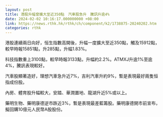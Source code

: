 ```yaml
---
layout: post
title: 港股升幅曾擴大至近350點　汽車股急升　騰訊升逾4%
date: 2024-02-02 10:16:17.000000000 +08:00
link: https://news.rthk.hk/rthk/ch/component/k2/1738875-20240202.htm
categories: rthk
---
```


港股連續兩日向好，恒生指數高開後，升幅一度擴大至近350點，觸及15912點，較早時報15851點，升285點，升幅1.83%。

科技指數重上3100點，較早時報3133點，升幅約2.2%。ATMXJ升逾1%至逾4%，騰訊表現較好。

汽車股顯著造好，理想汽車急升近7%，吉利汽車升約9%，暫是表現最好兩隻恒指成份股。

內房、體育股升幅較大，安踏、華潤置地、龍湖升近5%或以上。

藥明生物、藥明康德逆市跌近3%，暫是表現最差藍籌股。藥明康德開市前宣布，擬回購10億元人民幣A股股份。
